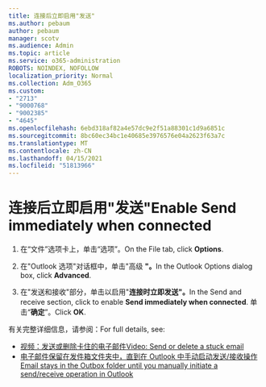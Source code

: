 ```yaml
---
title: 连接后立即启用"发送"
ms.author: pebaum
author: pebaum
manager: scotv
ms.audience: Admin
ms.topic: article
ms.service: o365-administration
ROBOTS: NOINDEX, NOFOLLOW
localization_priority: Normal
ms.collection: Adm_O365
ms.custom:
- "2713"
- "9000768"
- "9002385"
- "4645"
ms.openlocfilehash: 6ebd318af82a4e57dc9e2f51a88301c1d9a6851c
ms.sourcegitcommit: 8bc60ec34bc1e40685e3976576e04a2623f63a7c
ms.translationtype: MT
ms.contentlocale: zh-CN
ms.lasthandoff: 04/15/2021
ms.locfileid: "51813966"
---
```

# <a name="enable-send-immediately-when-connected"></a><span data-ttu-id="6172b-102">连接后立即启用"发送"</span><span class="sxs-lookup"><span data-stu-id="6172b-102">Enable Send immediately when connected</span></span>
 
1. <span data-ttu-id="6172b-103">在“文件”选项卡上，单击“选项”。</span><span class="sxs-lookup"><span data-stu-id="6172b-103">On the File tab, click **Options**.</span></span>

2. <span data-ttu-id="6172b-104">在"Outlook 选项"对话框中，单击"高级 **"。**</span><span class="sxs-lookup"><span data-stu-id="6172b-104">In the Outlook Options dialog box, click **Advanced**.</span></span>

3. <span data-ttu-id="6172b-105">在"发送和接收"部分，单击以启用"**连接时立即发送"。**</span><span class="sxs-lookup"><span data-stu-id="6172b-105">In the Send and receive section, click to enable **Send immediately when connected**.</span></span> <span data-ttu-id="6172b-106">单击“**确定**”。</span><span class="sxs-lookup"><span data-stu-id="6172b-106">Click **OK**.</span></span>

<span data-ttu-id="6172b-107">有关完整详细信息，请参阅：</span><span class="sxs-lookup"><span data-stu-id="6172b-107">For full details, see:</span></span>
- [<span data-ttu-id="6172b-108">视频：发送或删除卡住的电子邮件</span><span class="sxs-lookup"><span data-stu-id="6172b-108">Video: Send or delete a stuck email</span></span>](https://support.office.com/article/Video-Send-or-delete-an-email-stuck-in-your-outbox-26d5d34a-4e5f-444a-a9e8-44db04a94dec) 
- [<span data-ttu-id="6172b-109">电子邮件保留在发件箱文件夹中，直到在 Outlook 中手动启动发送/接收操作</span><span class="sxs-lookup"><span data-stu-id="6172b-109">Email stays in the Outbox folder until you manually initiate a send/receive operation in Outlook</span></span>](https://support.microsoft.com/help/2797572/email-stays-in-the-outbox-folder-until-you-manually-initiate-a-send-re)
